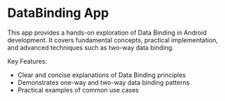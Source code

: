 # **DataBinding App**

This app provides a hands-on exploration of Data Binding in Android development. It covers fundamental concepts, practical implementation, and advanced techniques such as two-way data binding.

Key Features:

- Clear and concise explanations of Data Binding principles
- Demonstrates one-way and two-way data binding patterns
- Practical examples of common use cases

